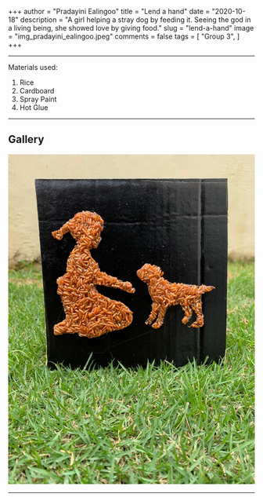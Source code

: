 +++
author = "Pradayini Ealingoo"
title = "Lend a hand"
date = "2020-10-18"
description = "A girl helping a stray dog by feeding it. Seeing the god in a living being, she showed love by giving food."
slug = "lend-a-hand"
image = "img_pradayini_ealingoo.jpeg"
comments = false
tags = [
    "Group 3",
]
+++

---

Materials used:
1. Rice
2. Cardboard
3. Spray Paint
4. Hot Glue

---

## Gallery

![](img_pradayini_ealingoo.jpeg) 

---